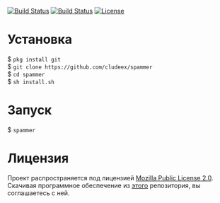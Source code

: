 [![Build Status](https://img.shields.io/github/forks/cludeex/spammer.svg)](https://github.com/cludeex/spammer)
[![Build Status](https://img.shields.io/github/stars/cludeex/spammer.svg)](https://github.com/cludeex/spammer)
[![License](https://img.shields.io/github/license/cludeex/spammer.svg)](https://github.com/cludeex/spammer)
# Установка
$ `pkg install git`<br>
$ `git clone https://github.com/cludeex/spammer`<br>
$ `cd spammer`<br>
$ `sh install.sh`<br>
# Запуск
$ `spammer`<br>
# Лицензия
Проект распространяется под лицензией [Mozilla Public License 2.0](https://github.com/cludeex/spammer/blob/master/LICENSE). Скачивая программное обеспечение из [этого](https://github.com/cludeex/spammer) репозитория, вы соглашаетесь с ней.
